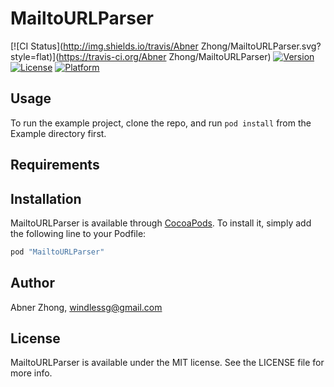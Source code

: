 # MailtoURLParser

[![CI Status](http://img.shields.io/travis/Abner Zhong/MailtoURLParser.svg?style=flat)](https://travis-ci.org/Abner Zhong/MailtoURLParser)
[![Version](https://img.shields.io/cocoapods/v/MailtoURLParser.svg?style=flat)](http://cocoapods.org/pods/MailtoURLParser)
[![License](https://img.shields.io/cocoapods/l/MailtoURLParser.svg?style=flat)](http://cocoapods.org/pods/MailtoURLParser)
[![Platform](https://img.shields.io/cocoapods/p/MailtoURLParser.svg?style=flat)](http://cocoapods.org/pods/MailtoURLParser)

## Usage

To run the example project, clone the repo, and run `pod install` from the Example directory first.

## Requirements

## Installation

MailtoURLParser is available through [CocoaPods](http://cocoapods.org). To install
it, simply add the following line to your Podfile:

```ruby
pod "MailtoURLParser"
```

## Author

Abner Zhong, windlessg@gmail.com

## License

MailtoURLParser is available under the MIT license. See the LICENSE file for more info.
